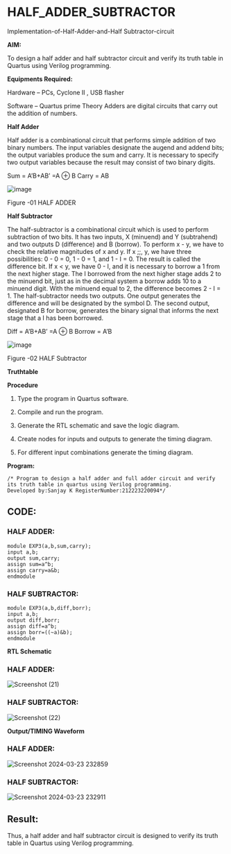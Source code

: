 # HALF_ADDER_SUBTRACTOR

Implementation-of-Half-Adder-and-Half Subtractor-circuit

**AIM:**

To design a half adder and half subtractor circuit and verify its truth table in Quartus using Verilog programming.

**Equipments Required:**

Hardware – PCs, Cyclone II , USB flasher 

Software – Quartus prime Theory Adders are digital circuits that carry out the addition of numbers.

**Half Adder**

Half adder is a combinational circuit that performs simple addition of two binary numbers. The input variables designate the augend and addend bits; the output variables produce the sum and carry. It is necessary to specify two output variables because the result may consist of two binary digits.

Sum = A’B+AB’ =A ⊕ B Carry = AB

![image](https://github.com/naavaneetha/HALF_ADDER_SUBTRACTOR/assets/154305477/bd4a0b2c-cdbc-4184-ab08-81578f121e1f)

Figure -01 HALF ADDER

**Half Subtractor**

The half-subtractor is a combinational circuit which is used to perform subtraction of two bits. It has two inputs, X (minuend) and Y (subtrahend) and two outputs D (difference) and B (borrow). To perform x - y, we have to check the relative magnitudes of x and y. If x ;;, y, we have three possibilities: 0 - 0 = 0, 1 - 0 = 1, and 1 - I = 0. The result is called the difference bit. If x < y, we have 0 - I, and it is necessary to borrow a 1 from the next higher stage. The I borrowed from the next higher stage adds 2 to the minuend bit, just as in the decimal system a borrow adds 10 to a minuend digit. With the minuend equal to 2, the difference becomes 2 - I = 1. The half-subtractor needs two outputs. One output generates the difference and will be designated by the symbol D. The second output, designated B for borrow, generates the binary signal that informs the next stage that a I has been borrowed. 

Diff = A’B+AB’ =A ⊕ B
Borrow = A’B

 ![image](https://github.com/naavaneetha/HALF_ADDER_SUBTRACTOR/assets/154305477/d76b099c-513f-4e7c-843a-e2fd028a531a)

Figure -02 HALF Subtractor

**Truthtable**

**Procedure**

1.	Type the program in Quartus software.

2.	Compile and run the program.

3.	Generate the RTL schematic and save the logic diagram.

4.	Create nodes for inputs and outputs to generate the timing diagram.

5.	For different input combinations generate the timing diagram.


**Program:**

```
/* Program to design a half adder and full adder circuit and verify its truth table in quartus using Verilog programming.
Developed by:Sanjay K RegisterNumber:212223220094*/
```
## CODE:
### HALF ADDER:
```
module EXP3(a,b,sum,carry);
input a,b;
output sum,carry;
assign sum=a^b;
assign carry=a&b;
endmodule
```
### HALF SUBTRACTOR:
```
module EXP3(a,b,diff,borr);
input a,b;
output diff,borr;
assign diff=a^b;
assign borr=((~a)&b);
endmodule
```
**RTL Schematic**
### HALF ADDER:
![Screenshot (21)](https://github.com/SanjayK2006/HALF_ADDER_SUBTRACTOR/assets/144979178/ffcd1dfc-7d66-44b1-b1e3-b166ea28c86b)


### HALF SUBTRACTOR:
![Screenshot (22)](https://github.com/SanjayK2006/HALF_ADDER_SUBTRACTOR/assets/144979178/c06c7aa2-58fb-4675-baaf-efeb1d4fd7a0)

**Output/TIMING Waveform**
### HALF ADDER:
![Screenshot 2024-03-23 232859](https://github.com/Aadithya2201/HALF_ADDER_SUBTRACTOR/assets/145917810/440aced0-44b6-4234-be48-704ea16c8a71)

### HALF SUBTRACTOR:
![Screenshot 2024-03-23 232911](https://github.com/Aadithya2201/HALF_ADDER_SUBTRACTOR/assets/145917810/9f40aa3c-409c-4b37-b803-60db746d3a46)

## Result:
Thus, a half adder and half subtractor circuit is designed to verify its truth table in Quartus using Verilog programming.

